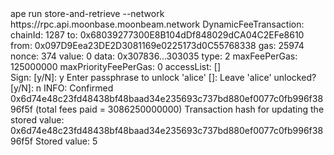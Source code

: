 <div id="termynal" data-termynal>
    <span data-ty="input"><span class="file-path"></span>ape run store-and-retrieve --network https://rpc.api.moonbase.moonbeam.network</span>
    <span data-ty>DynamicFeeTransaction:</span>
    <span data-ty>  chainId: 1287</span>
    <span data-ty>  to: 0x68039277300E8B104dDf848029dCA04C2EFe8610</span>
    <span data-ty>  from: 0x097D9Eea23DE2D3081169e0225173d0C55768338</span>
    <span data-ty>  gas: 25974</span>
    <span data-ty>  nonce: 374</span>
    <span data-ty>  value: 0</span>
    <span data-ty>  data: 0x307836...303035</span>
    <span data-ty>  type: 2</span>
    <span data-ty>  maxFeePerGas: 125000000</span>
    <span data-ty>  maxPriorityFeePerGas: 0</span>
    <span data-ty>  accessList: []</span>
    <br>
    <span data-ty>Sign:  [y/N]: y</span>
    <span data-ty>Enter passphrase to unlock 'alice' []:</span>
    <span data-ty>Leave 'alice' unlocked? [y/N]: n</span>
    <span data-ty>INFO: Confirmed 0x6d74e48c23fd48438bf48baad34e235693c737bd880ef0077c0fb996f3896f5f (total fees paid = 3086250000000)</span>
    <span data-ty>Transaction hash for updating the stored value:  0x6d74e48c23fd48438bf48baad34e235693c737bd880ef0077c0fb996f3896f5f</span>
    <span data-ty>Stored value: 5</span>
</div>
